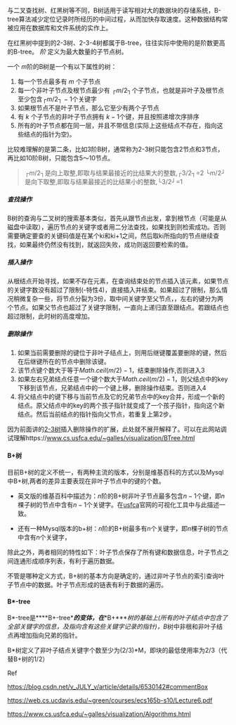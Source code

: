 

与二叉查找树、红黑树等不同，B树适用于读写相对大的数据块的存储系统，B-tree算法减少定位记录时所经历的中间过程，从而加快存取速度。这种数据结构常被应用在数据库和文件系统的实作上。

在红黑树中提到的2-3树、2-3-4树都属于B-tree，往往实际中使用的是阶数更高的B-tree。 *阶* 定义为最大数量的子节点树。

一个 $m$阶的B树是一个有以下属性的树：

1. 每一个节点最多有 *m* 个子节点
2. 每一个非叶子节点及根节点最少有 $┌m/2┐$个子节点，也就是非叶子及根节点至少包含$┌m/2┐-1$个关键字
3. 如果根节点不是叶子节点，那么它至少有两个子节点
4. 有 *k* 个子节点的非叶子节点拥有 $k − 1$个键，并且按照递增次序排序
5. 所有的叶子节点都在同一层，并且不带信息(实际上这些结点不存在，指向这些结点的指针为空)。

比较难理解的是第二条，比如3阶B树，通常称为2-3树只能包含2节点和3节点，再比如10阶B树，只能包含5～10节点。

>$┌m/2┐$是向上取整,即取与结果最接近的比结果大的整数,$┌3/2┐$=2
>$└m/2┘$是向下取整,即取与结果最接近的比结果小的整数,$└3/2┘$=1

##### 查找操作

B树的查询与二叉树的搜索基本类似，首先从跟节点出发，拿到根节点（可能是从磁盘中读取），遍历节点的关键字或者用二分法查找，如果找到则检索成功。否则需要确定要查的关键码值是在某个ki和ki+1之间，然后取ki所指向的节点继续查找，如果最终仍然没有找到，就返回失败，成功则返回要检索的值。 

##### 插入操作

从根结点开始寻找，如果不存在元素，在查询结束处的节点插入该元素，如果节点的关键字数没有超过了限制(-特性4)，直接插入并结束。如果超过了限制，那么情况稍微复杂一些，将节点分裂为3份，取中间关键字至父节点，，左右的键分为两个节点。如果父节点也超过了关键字限制，一直向上递归直至跟结点。若跟结点也超过限制，此时树的高度增加。

##### 删除操作

1. 如果当前需要删除的键位于非叶子结点上，则用后继键覆盖要删除的键，然后在后继键所在的节点中删除该键。
2. 该节点键个数大于等于$Math.ceil(m/2)-1$，结束删除操作,否则进入3
3. 如果左右兄弟结点任意一个键个数大于$Math.ceil(m/2)-1$，则父结点中的key下移到该节点，兄弟结点中的一个键上移，删除操作结束。否则进入4
4. 将父结点中的键下移与当前节点及它的兄弟节点中的key合并，形成一个新的结点。原父结点中的key的两个孩子指针就变成了一个孩子指针，指向这个新结点。然后当前结点的指针指向父节点，若重复上第2步。

因为前面讲的[2-3树](./src/2-3treee.md)插入删除操作的扩展，此处就不展开解释了。可以在此网站调试理解https://www.cs.usfca.edu/~galles/visualization/BTree.html



#### B+树

目前B+树的定义不统一，有两种主流的版本，分别是维基百科的方式以及Mysql中B+树,两者的差异主要表现在非叶子节点中的键的个数。

- 英文版的维基百科中描述为：$n$阶的B+树非叶子节点最多包含$n-1$个键，即$n$棵子树的节点中含有$n-1$个关键字。在[usfca](https://www.cs.usfca.edu/~galles/visualization/BPlusTree.html)官网的可视化工具中与此描述一致。

- 还有一种Mysql版本的b+树：$n$阶的B+树最多有$n$个关键字，即$n$棵子树的节点中含有$n$个关键字，

除此之外，两者相同的特性如下：叶子节点保存了所有键和数据信息，叶子节点之间连通形成顺序列表，有利于遍历数据。

不管是哪种定义方式，B+树的基本方向是确定的，通过非叶子节点的索引查询叶子节点中的数据。叶子节点形成的链表有利于数据的遍历。

#### B*-tree

B*-tree是***\*B+-tree\****的变体，在***\*B+\****树的基础上(所有的叶子结点中包含了全部关键字的信息，及指向含有这些关键字记录的指针)，B*树中非根和非叶子结点再增加指向兄弟的指针。

B*树定义了非叶子结点关键字个数至少为(2/3)*M，即块的最低使用率为2/3（代替B+树的1/2）



Ref

https://blog.csdn.net/v_JULY_v/article/details/6530142#commentBox

https://web.cs.ucdavis.edu/~green/courses/ecs165b-s10/Lecture6.pdf

https://www.cs.usfca.edu/~galles/visualization/Algorithms.html